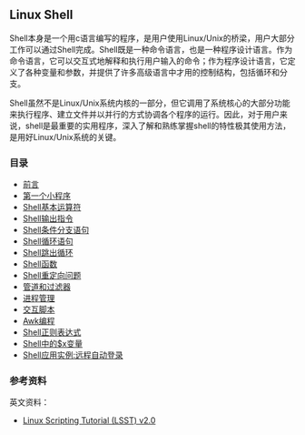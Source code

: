 ## Linux Shell

Shell本身是一个用c语言编写的程序，是用户使用Linux/Unix的桥梁，用户大部分工作可以通过Shell完成。Shell既是一种命令语言，也是一种程序设计语言。作为命令语言，它可以交互式地解释和执行用户输入的命令；作为程序设计语言，它定义了各种变量和参数，并提供了许多高级语言中才用的控制结构，包括循环和分支。

Shell虽然不是Linux/Unix系统内核的一部分，但它调用了系统核心的大部分功能来执行程序、建立文件并以并行的方式协调各个程序的运行。因此，对于用户来说，shell是最重要的实用程序，深入了解和熟练掌握shell的特性极其使用方法，是用好Linux/Unix系统的关键。

### 目录

* [前言](Preface.md)
* [第一个小程序](A00.md)
* [Shell基本运算符](A01.md)
* [Shell输出指令](A02.md)
* [Shell条件分支语句](A03.md)
* [Shell循环语句](A04.md)
* [Shell跳出循环](A05.md)
* [Shell函数](A06.md)
* [Shell重定向问题](A07.md)
* [管道和过滤器](A08.md)
* [进程管理](A09.md)
* [交互脚本](A10.md)
* [Awk编程](A11.md)
* [Shell正则表达式](A12.md)
* [Shell中的$x变量](A13.md)
* [Shell应用实例:远程自动登录](A14.md)

### 参考资料

英文资料：

* [Linux  Scripting Tutorial (LSST) v2.0](https://bash.cyberciti.biz/guide/Main_Page)
